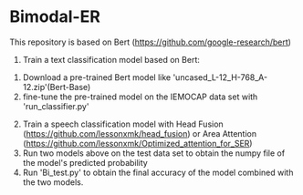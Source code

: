 # Bimodal-ER

This repository is based on Bert (https://github.com/google-research/bert)

1. Train a text classification model based on Bert:
  1) Download a pre-trained Bert model like 'uncased_L-12_H-768_A-12.zip'(Bert-Base)
  2) fine-tune the pre-trained model on the IEMOCAP data set with 'run_classifier.py'
2. Train a speech classification model with Head Fusion (https://github.com/lessonxmk/head_fusion) or Area Attention (https://github.com/lessonxmk/Optimized_attention_for_SER)
3. Run two models above on the test data set to obtain the numpy file of the model's predicted probability
4. Run 'Bi_test.py' to obtain the final accuracy of the model combined with the two models.

